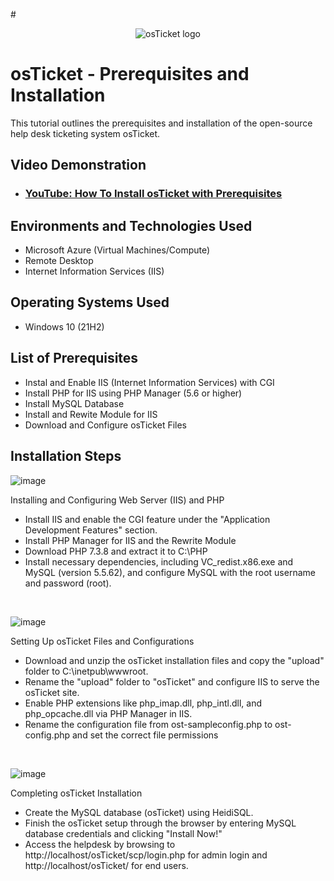 #<p align="center">
<img src="https://i.imgur.com/Clzj7Xs.png" alt="osTicket logo"/>
</p>

<h1>osTicket - Prerequisites and Installation</h1>
This tutorial outlines the prerequisites and installation of the open-source help desk ticketing system osTicket.<br />


<h2>Video Demonstration</h2>

- ### [YouTube: How To Install osTicket with Prerequisites](https://www.youtube.com)

<h2>Environments and Technologies Used</h2>

- Microsoft Azure (Virtual Machines/Compute)
- Remote Desktop
- Internet Information Services (IIS)

<h2>Operating Systems Used </h2>

- Windows 10</b> (21H2)

<h2>List of Prerequisites</h2>

- Instal and Enable IIS (Internet Information Services) with CGI
- Install PHP for IIS using PHP Manager (5.6 or higher)
- Install MySQL Database
- Install and Rewite Module for IIS
- Download and Configure osTicket Files

<h2>Installation Steps</h2>

![image](https://github.com/user-attachments/assets/e78c9d3d-1496-424a-b948-a96cda719e83)

Installing and Configuring Web Server (IIS) and PHP
  - Install IIS and enable the CGI feature under the "Application Development Features" section.
  - Install PHP Manager for IIS and the Rewrite Module
  - Download PHP 7.3.8 and extract it to C:\PHP
  - Install necessary dependencies, including VC_redist.x86.exe and MySQL (version 5.5.62), and
 configure MySQL with the root username and password (root).
  
<br />

![image](https://github.com/user-attachments/assets/0370ca27-17fa-4f57-8ca5-aa3672681e1a)

Setting Up osTicket Files and Configurations
- Download and unzip the osTicket installation files and copy the "upload" folder to C:\inetpub\wwwroot.
- Rename the "upload" folder to "osTicket" and configure IIS to serve the osTicket site.
- Enable PHP extensions like php_imap.dll, php_intl.dll, and php_opcache.dll via PHP Manager in IIS.
- Rename the configuration file from ost-sampleconfig.php to ost-config.php and set the correct file permissions
<br />

![image](https://github.com/user-attachments/assets/c6a6bed3-81e0-4e7c-84fc-d832e265c203)

Completing osTicket Installation
- Create the MySQL database (osTicket) using HeidiSQL.
- Finish the osTicket setup through the browser by entering MySQL database credentials and clicking "Install Now!"
- Access the helpdesk by browsing to http://localhost/osTicket/scp/login.php for admin login and http://localhost/osTicket/ for end users.
</p>
<br />
